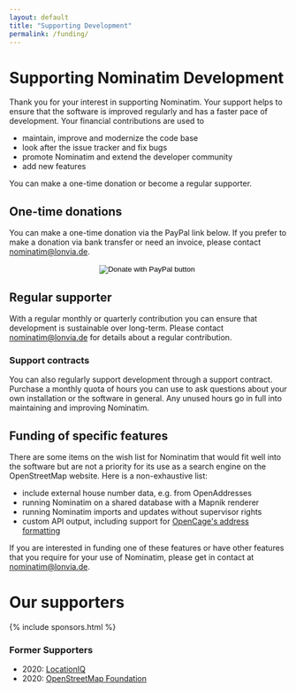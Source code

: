 ```yaml
---
layout: default
title: "Supporting Development"
permalink: /funding/
---
```


# Supporting Nominatim Development

Thank you for your interest in supporting Nominatim. Your support helps to
ensure that the software is improved regularly and has a faster pace of
development. Your financial contributions are used to

* maintain, improve and modernize the code base
* look after the issue tracker and fix bugs
* promote Nominatim and extend the developer community
* add new features

You can make a one-time donation or become a regular supporter.

## One-time donations

You can make a one-time donation via the PayPal link below. If you prefer
to make a donation via bank transfer or need an invoice, please contact
[nominatim@lonvia.de](mailto:nominatim@lonvia.de).

<center>
<form action="https://www.paypal.com/cgi-bin/webscr" method="post" target="_top">
<input type="hidden" name="cmd" value="_s-xclick" />
<input type="hidden" name="hosted_button_id" value="6FKLMHWBLVMC2" />
<input type="image" src="https://www.paypalobjects.com/en_US/DK/i/btn/btn_donateCC_LG.gif" border="0" name="submit" title="PayPal - The safer, easier way to pay online!" alt="Donate with PayPal button" />
<img alt="" border="0" src="https://www.paypal.com/en_DE/i/scr/pixel.gif" width="1" height="1" />
</form>
</center>

## Regular supporter

With a regular monthly or quarterly contribution you can ensure that
development is sustainable over long-term. Please contact
[nominatim@lonvia.de](mailto:nominatim@lonvia.de)
for details about a regular contribution.

### Support contracts

You can also regularly support development through a support contract.
Purchase a monthly quota of hours you can use
to ask questions about your own installation or the software in general. Any
unused hours go in full into maintaining and improving Nominatim.


## Funding of specific features

There are some items on the wish list for Nominatim that would
fit well into the software but are not a priority for its use as a search
engine on the OpenStreetMap website. Here is a non-exhaustive list:

* include external house number data, e.g. from OpenAddresses
* running Nominatim on a shared database with a Mapnik renderer
* running Nominatim imports and updates without supervisor rights
* custom API output, including support for
  [OpenCage's address formatting](https://github.com/OpenCageData/address-formatting)

If you are interested in funding one of these features or have other features
that you require for your use of Nominatim, please get in contact at
[nominatim@lonvia.de](mailto:nominatim@lonvia.de).

# Our supporters

{% include sponsors.html %}

### Former Supporters

* 2020: [LocationIQ](https://locationiq.com/)
* 2020: [OpenStreetMap Foundation](https://osmfoundation.org)
